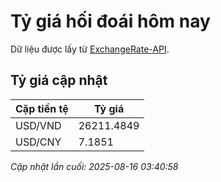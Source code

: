 # Tỷ giá hối đoái hôm nay

Dữ liệu được lấy từ [ExchangeRate-API](https://www.exchangerate-api.com/).

## Tỷ giá cập nhật

| Cặp tiền tệ | Tỷ giá |
|---|---|
| USD/VND | 26211.4849 |
| USD/CNY | 7.1851 |

*Cập nhật lần cuối: 2025-08-16 03:40:58*

